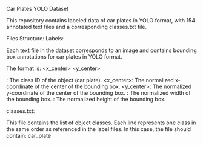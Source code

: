 Car Plates YOLO Dataset

This repository contains labeled data of car plates in YOLO format, with 154 annotated text files and a corresponding classes.txt file.

Files Structure:
Labels:

Each text file in the dataset corresponds to an image and contains bounding box annotations for car plates in YOLO format.

The format is: <object-class> <x_center> <y_center> <width> <height>

<object-class>: The class ID of the object (car plate).
<x_center>: The normalized x-coordinate of the center of the bounding box.
<y_center>: The normalized y-coordinate of the center of the bounding box.
<width>: The normalized width of the bounding box.
<height>: The normalized height of the bounding box.

classes.txt:

This file contains the list of object classes. Each line represents one class in the same order as referenced in the label files.
In this case, the file should contain: car_plate
